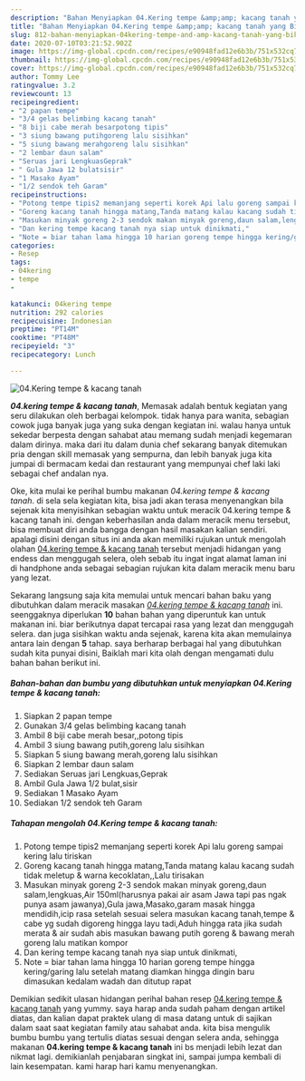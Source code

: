 ```yaml
---
description: "Bahan Menyiapkan 04.Kering tempe &amp;amp; kacang tanah yang Bikin Ngiler"
title: "Bahan Menyiapkan 04.Kering tempe &amp;amp; kacang tanah yang Bikin Ngiler"
slug: 812-bahan-menyiapkan-04kering-tempe-and-amp-kacang-tanah-yang-bikin-ngiler
date: 2020-07-10T03:21:52.902Z
image: https://img-global.cpcdn.com/recipes/e90948fad12e6b3b/751x532cq70/04kering-tempe-kacang-tanah-foto-resep-utama.jpg
thumbnail: https://img-global.cpcdn.com/recipes/e90948fad12e6b3b/751x532cq70/04kering-tempe-kacang-tanah-foto-resep-utama.jpg
cover: https://img-global.cpcdn.com/recipes/e90948fad12e6b3b/751x532cq70/04kering-tempe-kacang-tanah-foto-resep-utama.jpg
author: Tommy Lee
ratingvalue: 3.2
reviewcount: 13
recipeingredient:
- "2 papan tempe"
- "3/4 gelas belimbing kacang tanah"
- "8 biji cabe merah besarpotong tipis"
- "3 siung bawang putihgoreng lalu sisihkan"
- "5 siung bawang merahgoreng lalu sisihkan"
- "2 lembar daun salam"
- "Seruas jari LengkuasGeprak"
- " Gula Jawa 12 bulatsisir"
- "1 Masako Ayam"
- "1/2 sendok teh Garam"
recipeinstructions:
- "Potong tempe tipis2 memanjang seperti korek Api lalu goreng sampai kering lalu tiriskan"
- "Goreng kacang tanah hingga matang,Tanda matang kalau kacang sudah tidak meletup &amp; warna kecoklatan,,Lalu tirisakan"
- "Masukan minyak goreng 2-3 sendok makan minyak goreng,daun salam,lengkuas,Air 150ml(harusnya pakai air asam Jawa tapi pas ngak punya asam jawanya),Gula jawa,Masako,garam masak hingga mendidih,icip rasa setelah sesuai selera masukan kacang tanah,tempe &amp; cabe yg sudah digoreng hingga layu tadi,Aduh hingga rata jika sudah merata &amp; air sudah abis masukan bawang putih goreng &amp; bawang merah goreng lalu matikan kompor"
- "Dan kering tempe kacang tanah nya siap untuk dinikmati,"
- "Note = biar tahan lama hingga 10 harian goreng tempe hingga kering/garing lalu setelah matang diamkan hingga dingin baru dimasukan kedalam wadah dan ditutup rapat"
categories:
- Resep
tags:
- 04kering
- tempe
- 

katakunci: 04kering tempe  
nutrition: 292 calories
recipecuisine: Indonesian
preptime: "PT14M"
cooktime: "PT48M"
recipeyield: "3"
recipecategory: Lunch

---
```



![04.Kering tempe &amp; kacang tanah](https://img-global.cpcdn.com/recipes/e90948fad12e6b3b/751x532cq70/04kering-tempe-kacang-tanah-foto-resep-utama.jpg)

<b><i>04.kering tempe &amp; kacang tanah</i></b>, Memasak adalah bentuk kegiatan yang seru dilakukan oleh berbagai kelompok. tidak hanya para wanita, sebagian cowok juga banyak juga yang suka dengan kegiatan ini. walau hanya untuk sekedar berpesta dengan sahabat atau memang sudah menjadi kegemaran dalam dirinya. maka dari itu dalam dunia chef sekarang banyak ditemukan pria dengan skill memasak yang sempurna, dan lebih banyak juga kita jumpai di bermacam kedai dan restaurant yang mempunyai chef laki laki sebagai chef andalan nya.



Oke, kita mulai ke perihal bumbu makanan <i>04.kering tempe &amp; kacang tanah</i>. di sela sela kegiatan kita, bisa jadi akan terasa menyenangkan bila sejenak kita menyisihkan sebagian waktu untuk meracik 04.kering tempe &amp; kacang tanah ini. dengan keberhasilan anda dalam meracik menu tersebut, bisa membuat diri anda bangga dengan hasil masakan kalian sendiri. apalagi disini dengan situs ini anda akan memiliki rujukan untuk mengolah olahan <u>04.kering tempe &amp; kacang tanah</u> tersebut menjadi hidangan yang endess dan menggugah selera, oleh sebab itu ingat ingat alamat laman ini di handphone anda sebagai sebagian rujukan kita dalam meracik menu baru yang lezat.


Sekarang langsung saja kita memulai untuk mencari bahan baku yang dibutuhkan dalam meracik masakan <u><i>04.kering tempe &amp; kacang tanah</i></u> ini. seenggaknya diperlukan <b>10</b> bahan bahan yang diperuntuk kan untuk makanan ini. biar berikutnya dapat tercapai rasa yang lezat dan menggugah selera. dan juga sisihkan waktu anda sejenak, karena kita akan memulainya antara lain dengan <b>5</b> tahap. saya berharap berbagai hal yang dibutuhkan sudah kita punyai disini, Baiklah mari kita olah dengan mengamati dulu bahan bahan berikut ini.

<!--inarticleads1-->

##### Bahan-bahan dan bumbu yang dibutuhkan untuk menyiapkan 04.Kering tempe &amp; kacang tanah:

1. Siapkan 2 papan tempe
1. Gunakan 3/4 gelas belimbing kacang tanah
1. Ambil 8 biji cabe merah besar,,potong tipis
1. Ambil 3 siung bawang putih,goreng lalu sisihkan
1. Siapkan 5 siung bawang merah,goreng lalu sisihkan
1. Siapkan 2 lembar daun salam
1. Sediakan Seruas jari Lengkuas,Geprak
1. Ambil  Gula Jawa 1/2 bulat,sisir
1. Sediakan 1 Masako Ayam
1. Sediakan 1/2 sendok teh Garam




<!--inarticleads2-->

##### Tahapan mengolah 04.Kering tempe &amp; kacang tanah:

1. Potong tempe tipis2 memanjang seperti korek Api lalu goreng sampai kering lalu tiriskan
1. Goreng kacang tanah hingga matang,Tanda matang kalau kacang sudah tidak meletup &amp; warna kecoklatan,,Lalu tirisakan
1. Masukan minyak goreng 2-3 sendok makan minyak goreng,daun salam,lengkuas,Air 150ml(harusnya pakai air asam Jawa tapi pas ngak punya asam jawanya),Gula jawa,Masako,garam masak hingga mendidih,icip rasa setelah sesuai selera masukan kacang tanah,tempe &amp; cabe yg sudah digoreng hingga layu tadi,Aduh hingga rata jika sudah merata &amp; air sudah abis masukan bawang putih goreng &amp; bawang merah goreng lalu matikan kompor
1. Dan kering tempe kacang tanah nya siap untuk dinikmati,
1. Note = biar tahan lama hingga 10 harian goreng tempe hingga kering/garing lalu setelah matang diamkan hingga dingin baru dimasukan kedalam wadah dan ditutup rapat




Demikian sedikit ulasan hidangan perihal bahan resep <u>04.kering tempe &amp; kacang tanah</u> yang yummy. saya harap anda sudah paham dengan artikel diatas, dan kalian dapat praktek ulang di masa datang untuk di sajikan dalam saat saat kegiatan family atau sahabat anda. kita bisa mengulik bumbu bumbu yang tertulis diatas sesuai dengan selera anda, sehingga makanan <b>04.kering tempe &amp; kacang tanah</b> ini bs menjadi lebih lezat dan nikmat lagi. demikianlah penjabaran singkat ini, sampai jumpa kembali di lain kesempatan. kami harap hari kamu menyenangkan.
